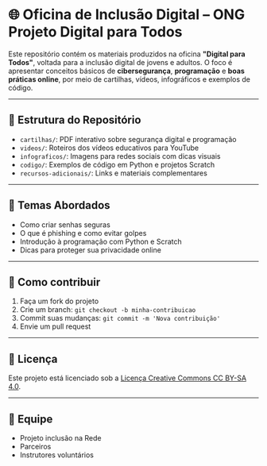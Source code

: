 # 🌐 Oficina de Inclusão Digital – ONG Projeto Digital para Todos

Este repositório contém os materiais produzidos na oficina **"Digital para Todos"**, voltada para a inclusão digital de jovens e adultos. O foco é apresentar conceitos básicos de **cibersegurança**, **programação** e **boas práticas online**, por meio de cartilhas, vídeos, infográficos e exemplos de código.

---

## 📁 Estrutura do Repositório

- `cartilhas/`: PDF interativo sobre segurança digital e programação
- `videos/`: Roteiros dos vídeos educativos para YouTube
- `infograficos/`: Imagens para redes sociais com dicas visuais
- `codigo/`: Exemplos de código em Python e projetos Scratch
- `recursos-adicionais/`: Links e materiais complementares

---

## 🔐 Temas Abordados

- Como criar senhas seguras
- O que é phishing e como evitar golpes
- Introdução à programação com Python e Scratch
- Dicas para proteger sua privacidade online

---

## 📌 Como contribuir

1. Faça um fork do projeto
2. Crie um branch: `git checkout -b minha-contribuicao`
3. Commit suas mudanças: `git commit -m 'Nova contribuição'`
4. Envie um pull request

---

## 📄 Licença

Este projeto está licenciado sob a [Licença Creative Commons CC BY-SA 4.0](https://creativecommons.org/licenses/by-sa/4.0/deed.pt_BR).

---

## 👥 Equipe

- Projeto inclusão na Rede
- Parceiros
- Instrutores voluntários


